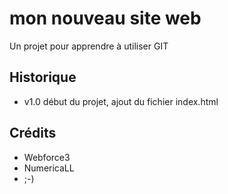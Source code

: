 # mon nouveau site web

Un projet pour apprendre à utiliser GIT


## Historique

* v1.0 début du projet, ajout du fichier index.html

## Crédits

* Webforce3
* NumericaLL
* ;-)

